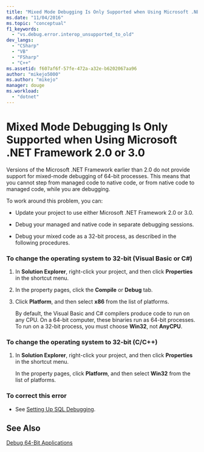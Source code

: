 ```yaml
---
title: "Mixed Mode Debugging Is Only Supported when Using Microsoft .NET Framework 2.0 or 3.0 | Microsoft Docs"
ms.date: "11/04/2016"
ms.topic: "conceptual"
f1_keywords: 
  - "vs.debug.error.interop_unsupported_to_old"
dev_langs: 
  - "CSharp"
  - "VB"
  - "FSharp"
  - "C++"
ms.assetid: f607af6f-57fe-472a-a32e-b6202067aa96
author: "mikejo5000"
ms.author: "mikejo"
manager: douge
ms.workload: 
  - "dotnet"
---
```

# Mixed Mode Debugging Is Only Supported when Using Microsoft .NET Framework 2.0 or 3.0
Versions of the Microsoft .NET Framework earlier than 2.0 do not provide support for mixed-mode debugging of 64-bit processes. This means that you cannot step from managed code to native code, or from native code to managed code, while you are debugging.  
  
 To work around this problem, you can:  
  
-   Update your project to use either Microsoft .NET Framework 2.0 or 3.0.  
  
-   Debug your managed and native code in separate debugging sessions.  
  
-   Debug your mixed code as a 32-bit process, as described in the following procedures.  
  
### To change the operating system to 32-bit (Visual Basic or C#)  
  
1.  In **Solution Explorer**, right-click your project, and then click **Properties** in the shortcut menu.  
  
2.  In the property pages, click the **Compile** or **Debug** tab.  
  
3.  Click **Platform**, and then select **x86** from the list of platforms.  
  
     By default, the Visual Basic and C# compilers produce code to run on any CPU. On a 64-bit computer, these binaries run as 64-bit processes. To run on a 32-bit process, you must choose **Win32**, not **AnyCPU**.  
  
### To change the operating system to 32-bit (C/C++)  
  
1.  In **Solution Explorer**, right-click your project, and then click **Properties** in the shortcut menu.  
  
     In the property pages, click **Platform**, and then select **Win32** from the list of platforms.  
  
### To correct this error  
  
-   See [Setting Up SQL Debugging](/previous-versions/visualstudio/visual-studio-2010/s4sszxst(v=vs.100)).  
  
## See Also  
 [Debug 64-Bit Applications](../debugger/debug-64-bit-applications.md)